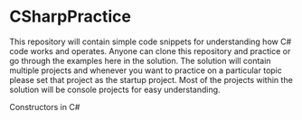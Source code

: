 # CSharpPractice
This repository will contain simple code snippets for understanding how C# code works and operates.
Anyone can clone this repository and practice or go through the examples here in the solution.
The solution will contain multiple projects and whenever you want to practice on a particular topic please set that project as the startup project.
Most of the projects within the solution will be console projects for easy understanding.

Constructors in C#
